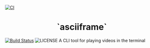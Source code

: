 
[![CI](https://github.com/ltgr/asciiframe/workflows/ci/badge.svg)](https://github.com/ltgr/asciiframe/actions?query=workflow%3Aci)
<p align="center">
  <h1 align="center">`asciiframe`</h1>
  <a href="https://github.com/ltgr/asciiframe/actions?query=workflow%3ACI"><img src="https://github.com/ltgr/asciiframe/workflows/CI/badge.svg" alt="Build Status"></a>
  <img src="https://img.shields.io/badge/License-MIT-yellow.svg" alt="LICENSE">
  A CLI tool for playing videos in the terminal
</p>
